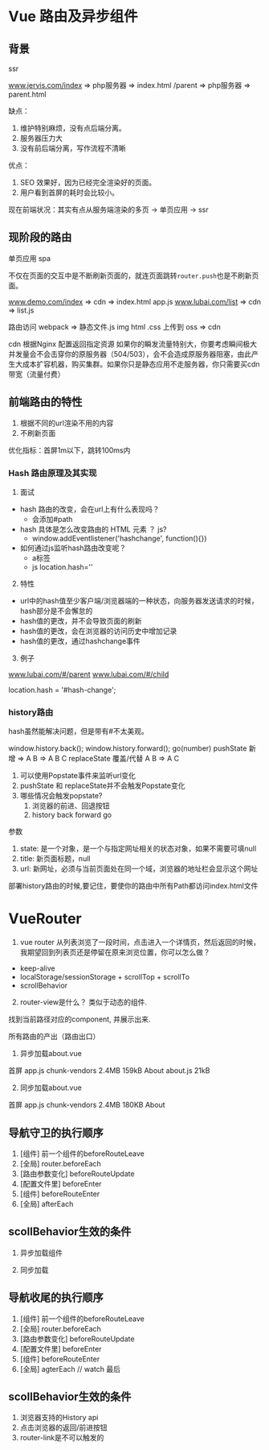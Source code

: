 # Vue 路由及异步组件

## 背景

ssr

www.jervis.com/index => php服务器 => index.html
              /parent => php服务器 => parent.html

缺点：
1. 维护特别麻烦，没有点后端分离。
2. 服务器压力大
3. 没有前后端分离，写作流程不清晰

优点：

1. SEO 效果好，因为已经完全渲染好的页面。
2. 用户看到首屏的耗时会比较小。


现在前端状况：其实有点从服务端渲染的多页 -> 单页应用 -> ssr


## 现阶段的路由

单页应用 spa

不仅在页面的交互中是不断刷新页面的，就连页面跳转`router.push`也是不刷新页面。

www.demo.com/index => cdn => index.html app.js
www.lubai.com/list => cdn => list.js

路由访问
webpack => 静态文件.js img html .css 上传到 oss => cdn

cdn 根据Nginx 配置返回指定资源
如果你的瞬发流量特别大，你要考虑瞬间极大并发量会不会击穿你的原服务器（504/503），会不会造成原服务器阻塞，由此产生大成本扩容机器，购买集群。如果你只是静态应用不走服务器，你只需要买cdn带宽（流量付费）

## 前端路由的特性

1. 根据不同的url渲染不用的内容
2. 不刷新页面

优化指标：首屏1m以下，跳转100ms内

### Hash 路由原理及其实现

1. 面试

* hash 路由的改变，会在url上有什么表现吗？
    * 会添加#path
* hash 具体是怎么改变路由的 HTML 元素 ？ js?
    * window.addEventlistener('hashchange', function(){})
* 如何通过js监听hash路由改变呢？
  * a标签
  * js location.hash=''

2. 特性
* url中的hash值至少客户端/浏览器端的一种状态，向服务器发送请求的时候，hash部分是不会懈怠的
* hash值的更改，并不会导致页面的刷新
* hash值的更改，会在浏览器的访问历史中增加记录
* hash值的更改，通过hashchange事件

3. 例子

www.lubai.com/#/parent
www.lubai.com/#/child


<a href="#"></a>

location.hash = '#hash-change';

### history路由

hash虽然能解决问题，但是带有#不太美观。

window.history.back();
window.history.forward();
go(number)
pushState 新增 => A B => A B C
replaceState 覆盖/代替 A B => A C

1. 可以使用Popstate事件来监听url变化
2. pushState 和 replaceState并不会触发Popstate变化
3. 哪些情况会触发popstate?
    1. 浏览器的前进、回退按钮
    2. history back forward go

参数

1. state: 是一个对象，是一个与指定网址相关的状态对象，如果不需要可填null
2. title: 新页面标题，null
3. url: 新网址，必须与当前页面处在同一个域，浏览器的地址栏会显示这个网址

部署history路由的时候,要记住，要使你的路由中所有Path都访问index.html文件


# VueRouter

1. vue router 从列表浏览了一段时间，点击进入一个详情页，然后返回的时候，我期望回到列表页还是停留在原来浏览位置，你可以怎么做？

* keep-alive
* localStorage/sessionStorage + scrollTop + scrollTo
* scrollBehavior

2. router-view是什么？
类似于动态的组件.

找到当前路径对应的component, 并展示出来.

所有路由的产出（路由出口）


1. 异步加载about.vue

首屏 app.js chunk-vendors 2.4MB 159kB
About about.js 21kB

2. 同步加载about.vue

首屏 app.js chunk-vendors 2.4MB 180KB
About  


## 导航守卫的执行顺序

1. [组件] 前一个组件的beforeRouteLeave
2. [全局] router.beforeEach
3. [路由参数变化] beforeRouteUpdate
4. [配置文件里] beforeEnter
5. [组件] beforeRouteEnter
6. [全局] afterEach

## scollBehavior生效的条件

1. 异步加载组件

2. 同步加载


## 导航收尾的执行顺序

1. [组件] 前一个组件的beforeRouteLeave
2. [全局] router.beforeEach
3. [路由参数变化] beforeRouteUpdate
4. [配置文件里] beforeEnter
5. [组件] beforeRouteEnter
6. [全局] agterEach
// watch 最后

## scollBehavior生效的条件

1. 浏览器支持的History api
2. 点击浏览器的返回/前进按钮
3. router-link是不可以触发的
